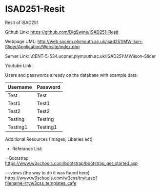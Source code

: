 # ISAD251-Resit
Resit of ISAD251

Github Link: https://github.com/DigSwine/ISAD251-Resit

Webpage UML: http://web.socem.plymouth.ac.uk/isad251/MWilson-Slider/Application/Website/index.php

Server Link: \\CENT-5-534.uopnet.plymouth.ac.uk\ISAD251\MWilson-Slider

Youtube Link:

Users and passwords already on the database with example data:

|Username	|Password	|
|---------------|---------------|
|Test		|Test		|
|Test1		|Test1		|
|Test2		|Test2		|
|Testing	|Testing	|
|Testing1	|Testing1	|

Additional Resources (Images, Libaries ect)
- Referance List:

--Bootstrap
https://www.w3schools.com/bootstrap/bootstrap_get_started.asp

--.views (the way to do it was found here)
https://www.w3schools.com/w3css/tryit.asp?filename=tryw3css_templates_cafe



